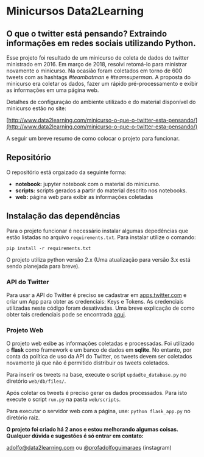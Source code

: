 # Minicursos Data2Learning
## O que o twitter está pensando? Extraindo informações em redes sociais utilizando Python.

Esse projeto foi resultado de um minicurso de coleta de dados do twitter ministrado em 2016. 
Em março de 2018, resolvi retomá-lo para ministrar novamente o minicurso. Na ocasião foram coletados 
em torno de 600 tweets com as hashtags *#teambatman* e *#teamsuperman*. A proposta do minicurso era 
coletar os dados, fazer um rápido pré-processamento e exibir as informações em uma página web. 

Detalhes de configuração do ambiente utilizado e do material disponível do minicurso estão no site:

[http://www.data2learning.com/minicurso-o-que-o-twitter-esta-pensando/](http://www.data2learning.com/minicurso-o-que-o-twitter-esta-pensando/)

A seguir um breve resumo de como colocar o projeto para funcionar.

## Repositório

O repositório está orgaizado da seguinte forma: 

* **notebook:** jupyter notebook com o material do minicurso.
* **scripts:** scripts gerados a partir do material descrito nos notebooks.
* **web:** página web para exibir as informações coletadas

## Instalação das dependências

Para o projeto funcionar é necessário instalar algumas depedências que estão listadas no arquivo `requirements.txt`. Para 
instalar utilize o comando: 

```shell
pip install -r requirements.txt
```

O projeto utiliza python versão 2.x (Uma atualização para versão 3.x está sendo planejada para breve).

### API do Twitter

Para usar a API do Twitter é preciso se cadastrar em [apps.twitter.com](http://apps.twitter.com) e criar um App para obter 
as credenciais: Keys e Tokens. As credenciais utilizadas neste código foram desativadas. Uma breve explicação de como obter tais credenciais
pode se encontrada [aqui](http://www.data2learning.com/minicurso-o-que-o-twitter-esta-pensando/).

### Projeto Web

O projeto web exibe as informações coletadas e processadas. Foi utilizado o **flask** como framework e um banco de dados em **sqlite**. No 
entanto, por conta da política de uso da API do Twitter, os tweets devem ser coletados novamente já que não é permitido distribuir
os tweets coletados. 

Para inserir os tweets na base, execute o script `updadte_database.py` no diretório `web/db/files/`. 

Após coletar os tweets é preciso gerar os dados processados. Para isto execute o script `run.py` na pasta `web/scripts`.

Para executar o servidor web com a página, use: `python flask_app.py` no diretório raiz. 

**O projeto foi criado há 2 anos e estou melhorando algumas coisas. Qualquer dúvida e sugestões é só entrar em contato:**

[adolfo@data2learning.com](mailto:adolfo@data2learning.com) ou [@profadolfoguimaraes](www.instagram.com/profadolfoguimaraes) (instagram) 

